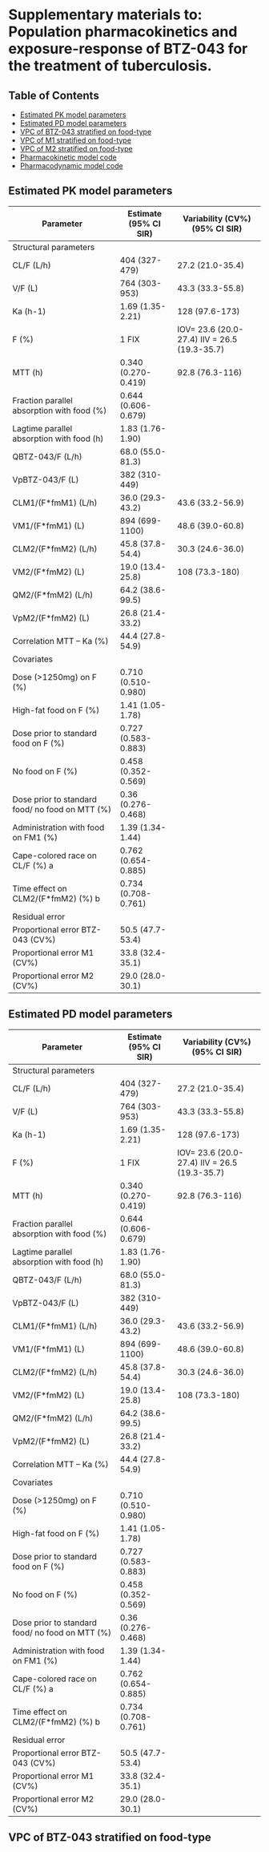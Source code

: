 # Supplementary materials to: Population pharmacokinetics and exposure-response of BTZ-043 for the treatment of tuberculosis.

## Table of Contents

- [Estimated PK model parameters](#Estimated-PK-model-parameters)
- [Estimated PD model parameters](Estimated-PD-model-parameters)
- [VPC of BTZ-043 stratified on food-type](VPC-of-BTZ-043-stratified-on-food-type)
- [VPC of M1 stratified on food-type](VPC-of-M1-stratified-on-food-type)
- [VPC of M2 stratified on food-type](VPC-of-M2-stratified-on-food-type)
- [Pharmacokinetic model code](Pharmacokinetic-model-code)
- [Pharmacodynamic model code](Pharmacodynamic-model-code)

## Estimated PK model parameters

|     Parameter                                          |     Estimate (95% CI SIR)    |     Variability (CV%) (95% CI SIR)                      |
|--------------------------------------------------------|------------------------------|---------------------------------------------------------|
|     Structural parameters                              |                              |                                                         |
|     CL/F (L/h)                                         |     404 (327-479)            |     27.2 (21.0-35.4)                                    | 
|     V/F (L)                                            |     764 (303-953)            |     43.3 (33.3-55.8)                                    |
|     Ka (h-1)                                           |     1.69 (1.35-2.21)         |     128 (97.6-173)                                      |   
|     F (%)                                              |     1 FIX                    |     IOV= 23.6 (20.0-27.4)     IIV = 26.5 (19.3-35.7)    |  
|     MTT (h)                                            |     0.340 (0.270-0.419)      |     92.8 (76.3-116)                                     |   
|     Fraction parallel absorption with food (%)         |     0.644 (0.606-0.679)      |                                                         |  
|     Lagtime parallel absorption with food (h)          |     1.83 (1.76-1.90)         |                                                         |   
|     QBTZ-043/F (L/h)                                   |     68.0 (55.0-81.3)         |                                                         |   
|     VpBTZ-043/F (L)                                    |     382 (310-449)            |                                                         | 
|     CLM1/(F*fmM1) (L/h)                                |     36.0 (29.3-43.2)         |     43.6 (33.2-56.9)                                    |  
|     VM1/(F*fmM1) (L)                                   |     894 (699-1100)           |     48.6 (39.0-60.8)                                    | 
|     CLM2/(F*fmM2) (L/h)                                |     45.8 (37.8-54.4)         |     30.3 (24.6-36.0)                                    |  
|     VM2/(F*fmM2) (L)                                   |     19.0 (13.4-25.8)         |     108 (73.3-180)                                      |  
|     QM2/(F*fmM2) (L/h)                                 |     64.2 (38.6-99.5)         |                                                         |   
|     VpM2/(F*fmM2) (L)                                  |     26.8 (21.4-33.2)         |                                                         |   
|     Correlation MTT – Ka (%)                           |     44.4 (27.8-54.9)         |                                                         |   
|     Covariates                                         |                              |                                                         |   
|     Dose (>1250mg) on F (%)                            |     0.710 (0.510-0.980)      |                                                         |   
|     High-fat food on F (%)                             |     1.41 (1.05-1.78)         |                                                         | 
|     Dose prior to standard food on F (%)               |     0.727 (0.583-0.883)      |                                                         | 
|     No food on F (%)                                   |     0.458 (0.352-0.569)      |                                                         |  
|     Dose prior to standard food/ no food on MTT (%)    |     0.36 (0.276-0.468)       |                                                         | 
|     Administration with food on FM1   (%)              |     1.39 (1.34-1.44)         |                                                         |  
|     Cape-colored race on CL/F (%) a                    |     0.762 (0.654-0.885)      |                                                         |   
|     Time effect on CLM2/(F*fmM2)    (%) b              |     0.734 (0.708-0.761)      |                                                         |  
|     Residual error                                     |                              |                                                         |  
|     Proportional error BTZ-043 (CV%)                   |     50.5 (47.7-53.4)         |                                                         |  
|     Proportional error M1 (CV%)                        |     33.8 (32.4-35.1)         |                                                         |   
|     Proportional error M2 (CV%)                        |     29.0 (28.0-30.1)         |                                                         | 


## Estimated PD model parameters

|     Parameter                                          |     Estimate (95% CI SIR)    |     Variability (CV%) (95% CI SIR)                      |  
|--------------------------------------------------------|------------------------------|---------------------------------------------------------|
|     Structural parameters                              |                              |                                                         | 
|     CL/F (L/h)                                         |     404 (327-479)            |     27.2 (21.0-35.4)                                    |  
|     V/F (L)                                            |     764 (303-953)            |     43.3 (33.3-55.8)                                    |  
|     Ka (h-1)                                           |     1.69 (1.35-2.21)         |     128 (97.6-173)                                      | 
|     F (%)                                              |     1 FIX                    |     IOV= 23.6 (20.0-27.4)     IIV = 26.5 (19.3-35.7)    |  
|     MTT (h)                                            |     0.340 (0.270-0.419)      |     92.8 (76.3-116)                                     |   
|     Fraction parallel absorption with food (%)         |     0.644 (0.606-0.679)      |                                                         |   
|     Lagtime parallel absorption with food (h)          |     1.83 (1.76-1.90)         |                                                         |   
|     QBTZ-043/F (L/h)                                   |     68.0 (55.0-81.3)         |                                                         |  
|     VpBTZ-043/F (L)                                    |     382 (310-449)            |                                                         |   
|     CLM1/(F*fmM1) (L/h)                                |     36.0 (29.3-43.2)         |     43.6 (33.2-56.9)                                    |  
|     VM1/(F*fmM1) (L)                                   |     894 (699-1100)           |     48.6 (39.0-60.8)                                    |   
|     CLM2/(F*fmM2) (L/h)                                |     45.8 (37.8-54.4)         |     30.3 (24.6-36.0)                                    |  
|     VM2/(F*fmM2) (L)                                   |     19.0 (13.4-25.8)         |     108 (73.3-180)                                      |   
|     QM2/(F*fmM2) (L/h)                                 |     64.2 (38.6-99.5)         |                                                         | 
|     VpM2/(F*fmM2) (L)                                  |     26.8 (21.4-33.2)         |                                                         | 
|     Correlation MTT – Ka (%)                           |     44.4 (27.8-54.9)         |                                                         |   
|     Covariates                                         |                              |                                                         |  
|     Dose (>1250mg) on F (%)                            |     0.710 (0.510-0.980)      |                                                         |   
|     High-fat food on F (%)                             |     1.41 (1.05-1.78)         |                                                         |   
|     Dose prior to standard food on F (%)               |     0.727 (0.583-0.883)      |                                                         |   
|     No food on F (%)                                   |     0.458 (0.352-0.569)      |                                                         |   
|     Dose prior to standard food/ no food on MTT (%)    |     0.36 (0.276-0.468)       |                                                         |   
|     Administration with food on FM1   (%)              |     1.39 (1.34-1.44)         |                                                         |   
|     Cape-colored race on CL/F (%) a                    |     0.762 (0.654-0.885)      |                                                         |  
|     Time effect on CLM2/(F*fmM2)    (%) b              |     0.734 (0.708-0.761)      |                                                         | 
|     Residual error                                     |                              |                                                         |   
|     Proportional error BTZ-043 (CV%)                   |     50.5 (47.7-53.4)         |                                                         |   
|     Proportional error M1 (CV%)                        |     33.8 (32.4-35.1)         |                                                         |  
|     Proportional error M2 (CV%)                        |     29.0 (28.0-30.1)         |                                                         |  


## VPC of BTZ-043 stratified on food-type







